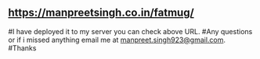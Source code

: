 ## https://manpreetsingh.co.in/fatmug/

#I have deployed it to my server you can check above URL.
#Any questions or if i missed anything email me at manpreet.singh923@gmail.com.
#Thanks
